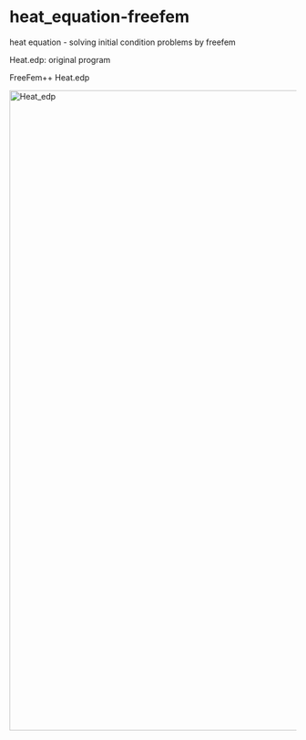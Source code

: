 # heat_equation-freefem
heat equation - solving initial condition problems by freefem

Heat.edp: original program

FreeFem++ Heat.edp

<img width="1121" alt="Heat_edp" src="https://user-images.githubusercontent.com/1296728/223721328-774c7507-ecfe-4e92-af33-ec07e2991bdd.png">
